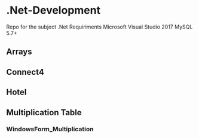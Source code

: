 # .Net-Development
Repo for the subject .Net
Requiriments
Microsoft Visual Studio 2017
MySQL 5.7+

## Arrays

## Connect4

## Hotel

## Multiplication Table

### WindowsForm_Multiplication
